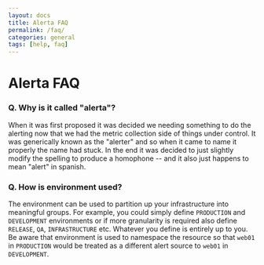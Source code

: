 ```yaml
---
layout: docs
title: Alerta FAQ
permalink: /faq/
categories: general
tags: [help, faq]
---
```


# Alerta FAQ

### Q. Why is it called "alerta"?

When it was first proposed it was decided we needing something to do the alerting now that we had the metric collection side of things under control. It was generically known as the "alerter" and so when it came to name it properly the name had stuck. In the end it was decided to just slightly modify the spelling to produce a homophone -- and it also just happens to mean "alert" in spanish.

### Q. How is environment used?

The environment can be used to partition up your infrastructure into meaningful groups. For example, you could simply define `PRODUCTION` and `DEVELOPMENT` environments or if more granularity is required also define `RELEASE`, `QA`, `INFRASTRUCTURE` etc. Whatever you define is entirely up to you. Be aware that environment is used to namespace the resource so that `web01` in `PRODUCTION` would be treated as a different alert source to `web01` in `DEVELOPMENT`.
